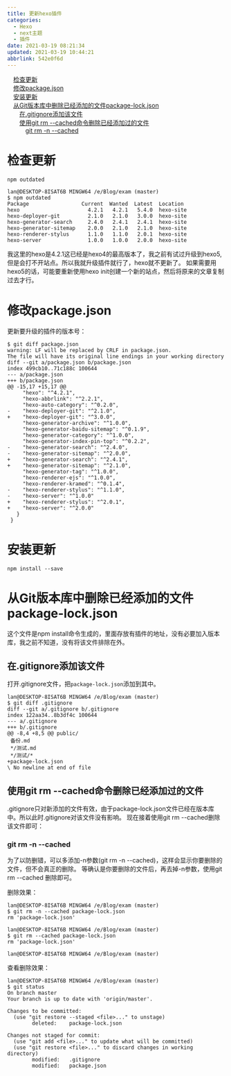 ```yaml
---
title: 更新hexo插件
categories: 
  - Hexo
  - next主题
  - 插件
date: 2021-03-19 08:21:34
updated: 2021-03-19 10:44:21
abbrlink: 542e0f6d
---
```

<div id='my_toc'><a href="/blog/542e0f6d/#检查更新" class="header_1">检查更新</a>&nbsp;<br><a href="/blog/542e0f6d/#修改package-json" class="header_1">修改package.json</a>&nbsp;<br><a href="/blog/542e0f6d/#安装更新" class="header_1">安装更新</a>&nbsp;<br><a href="/blog/542e0f6d/#从Git版本库中删除已经添加的文件package-lock-json" class="header_1">从Git版本库中删除已经添加的文件package-lock.json</a>&nbsp;<br><a href="/blog/542e0f6d/#在-gitignore添加该文件" class="header_2">在.gitignore添加该文件</a>&nbsp;<br><a href="/blog/542e0f6d/#使用git-rm---cached命令删除已经添加过的文件" class="header_2">使用git rm --cached命令删除已经添加过的文件</a>&nbsp;<br><a href="/blog/542e0f6d/#git-rm--n---cached" class="header_3">git rm -n --cached</a>&nbsp;<br></div>
<style>.header_1{margin-left: 1em;}.header_2{margin-left: 2em;}.header_3{margin-left: 3em;}.header_4{margin-left: 4em;}.header_5{margin-left: 5em;}.header_6{margin-left: 6em;}</style>
<!--more-->
<script>if (navigator.platform.search('arm')==-1){document.getElementById('my_toc').style.display = 'none';}var e,p = document.getElementsByTagName('p');while (p.length>0) {e = p[0];e.parentElement.removeChild(e);}</script>

<!--end-->
# 检查更新
```shell
npm outdated
```
```
lan@DESKTOP-8ISAT6B MINGW64 /e/Blog/exam (master)
$ npm outdated
Package                 Current  Wanted  Latest  Location
hexo                      4.2.1   4.2.1   5.4.0  hexo-site
hexo-deployer-git         2.1.0   2.1.0   3.0.0  hexo-site
hexo-generator-search     2.4.0   2.4.1   2.4.1  hexo-site
hexo-generator-sitemap    2.0.0   2.1.0   2.1.0  hexo-site
hexo-renderer-stylus      1.1.0   1.1.0   2.0.1  hexo-site
hexo-server               1.0.0   1.0.0   2.0.0  hexo-site
```
我这里的hexo是4.2.1这已经是hexo4的最高版本了，我之前有试过升级到hexo5,但是会打不开站点。所以我就升级插件就行了，hexo就不更新了。
如果需要用hexo5的话，可能要重新使用hexo init创建一个新的站点，然后将原来的文章复制过去才行。
# 修改package.json
更新要升级的插件的版本号：
```
$ git diff package.json
warning: LF will be replaced by CRLF in package.json.
The file will have its original line endings in your working directory
diff --git a/package.json b/package.json
index 499cb10..71c188c 100644
--- a/package.json
+++ b/package.json
@@ -15,17 +15,17 @@
     "hexo": "^4.2.1",
     "hexo-abbrlink": "^2.2.1",
     "hexo-auto-category": "^0.2.0",
-    "hexo-deployer-git": "^2.1.0",
+    "hexo-deployer-git": "^3.0.0",
     "hexo-generator-archive": "^1.0.0",
     "hexo-generator-baidu-sitemap": "^0.1.9",
     "hexo-generator-category": "^1.0.0",
     "hexo-generator-index-pin-top": "^0.2.2",
-    "hexo-generator-search": "^2.4.0",
-    "hexo-generator-sitemap": "^2.0.0",
+    "hexo-generator-search": "^2.4.1",
+    "hexo-generator-sitemap": "^2.1.0",
     "hexo-generator-tag": "^1.0.0",
     "hexo-renderer-ejs": "^1.0.0",
     "hexo-renderer-kramed": "^0.1.4",
-    "hexo-renderer-stylus": "^1.1.0",
-    "hexo-server": "^1.0.0"
+    "hexo-renderer-stylus": "^2.0.1",
+    "hexo-server": "^2.0.0"
   }
 }
```
# 安装更新
```shell
npm install --save
```
# 从Git版本库中删除已经添加的文件package-lock.json
这个文件是npm install命令生成的，里面存放有插件的地址，没有必要加入版本库，我之前不知道，没有将该文件排除在外。
## 在.gitignore添加该文件
打开.gitignore文件，把`package-lock.json`添加到其中。
```
lan@DESKTOP-8ISAT6B MINGW64 /e/Blog/exam (master)
$ git diff .gitignore
diff --git a/.gitignore b/.gitignore
index 122aa34..8b3df4c 100644
--- a/.gitignore
+++ b/.gitignore
@@ -8,4 +8,5 @@ public/
 备份.md
 */测试.md
 */测试/*
+package-lock.json
\ No newline at end of file
```
## 使用git rm --cached命令删除已经添加过的文件
.gitignore只对新添加的文件有效，由于package-lock.json文件已经在版本库中。所以此时.gitignore对该文件没有影响。
现在接着使用git rm --cached删除该文件即可：
### git rm -n --cached
为了以防删错，可以多添加-n参数(git rm -n --cached)，这样会显示你要删除的文件，但不会真正的删除。
等确认是你要删除的文件后，再去掉-n参数，使用git rm --cached 删除即可。

删除效果：

```shell
lan@DESKTOP-8ISAT6B MINGW64 /e/Blog/exam (master)
$ git rm -n --cached package-lock.json
rm 'package-lock.json'

lan@DESKTOP-8ISAT6B MINGW64 /e/Blog/exam (master)
$ git rm --cached package-lock.json
rm 'package-lock.json'

lan@DESKTOP-8ISAT6B MINGW64 /e/Blog/exam (master)
```
查看删除效果：
```
lan@DESKTOP-8ISAT6B MINGW64 /e/Blog/exam (master)
$ git status
On branch master
Your branch is up to date with 'origin/master'.

Changes to be committed:
  (use "git restore --staged <file>..." to unstage)
        deleted:    package-lock.json

Changes not staged for commit:
  (use "git add <file>..." to update what will be committed)
  (use "git restore <file>..." to discard changes in working directory)
        modified:   .gitignore
        modified:   package.json

```

